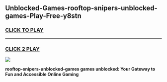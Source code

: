 
## Unblocked-Games-rooftop-snipers-unblocked-games-Play-Free-y8stn
<h3>
<a href="https://premium76.site?title=rooftop-snipers-unblocked-games&ref=18A1">CLICK TO PLAY</a></h3>
<hr>

<h3>
<a href="https://premium76.site?title=rooftop-snipers-unblocked-games&ref=18A1">CLICK 2 PLAY</a>
  
</h3>

<a href="https://premium76.site?title=rooftop-snipers-unblocked-games&ref=18A1"><img src="https://clearcache.store/games.png"></a>


**rooftop-snipers-unblocked-games games unblocked: Your Gateway to Fun and Accessible Online Gaming**
